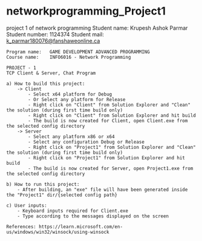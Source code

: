 # networkprogramming_Project1

project 1 of network programming
Student name:	Krupesh Ashok Parmar
	Student number:	1124374
	Student mail:	k_parmar180076@fanshaweonline.ca

	Program name:	GAME DEVELOPMENT ADVANCED PROGRAMMING
	Course name:	INFO6016 - Network Programming
					
	PROJECT - 1 
	TCP Client & Server, Chat Program
	
	a) How to build this project:
		-> Client
			- Select x64 platform for Debug
			- Or Select any platform for Release
			- Right click on "Client" from Solution Explorer and "Clean" the solution (during first time build only)
			- Right click on "Client" from Solution Explorer and hit build
			- The build is now created for Client, open Client.exe from the selected config directory
		-> Server
			- Select any platform x86 or x64
			- Select any configuration Debug or Release
			- Right click on "Project1" from Solution Explorer and "Clean" the solution (during first time build only)
			- Right click on "Project1" from Solution Explorer and hit build
			- The build is now created for Server, open Project1.exe from the selected config directory

	b) How to run this project:
		- After building, an "exe" file will have been generated inside the "Project1" dir/{selected config path}

	c) User inputs:
		- Keyboard inputs required for Client.exe
		- Type according to the messages displayed on the screen

	References: https://learn.microsoft.com/en-us/windows/win32/winsock/using-winsock
